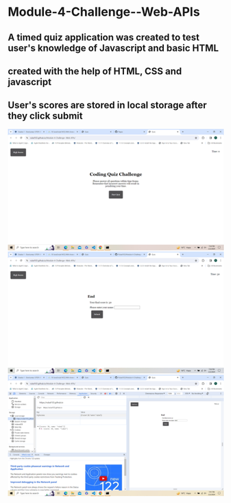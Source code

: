 # Module-4-Challenge--Web-APIs

## A timed quiz application was created to test user's knowledge of Javascript and basic HTML
## created with the help of HTML, CSS and javascript
## User's scores are stored in local storage after they click submit 

![homepage](./assets/images/homepage.png)
![End of the quiz](./assets/images/endQuiz.png)
![scores in local storage](./assets/images/localStorage.png)



